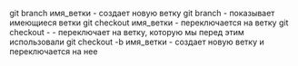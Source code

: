 git branch имя_ветки - создает новую ветку 
git branch - показывает имеющиеся ветки 
git checkout имя_ветки - переключается на ветку 
git checkout - - переключает на ветку, которую мы перед этим использовали 
git checkout -b имя_ветки - создает новую ветку и переключается на нее